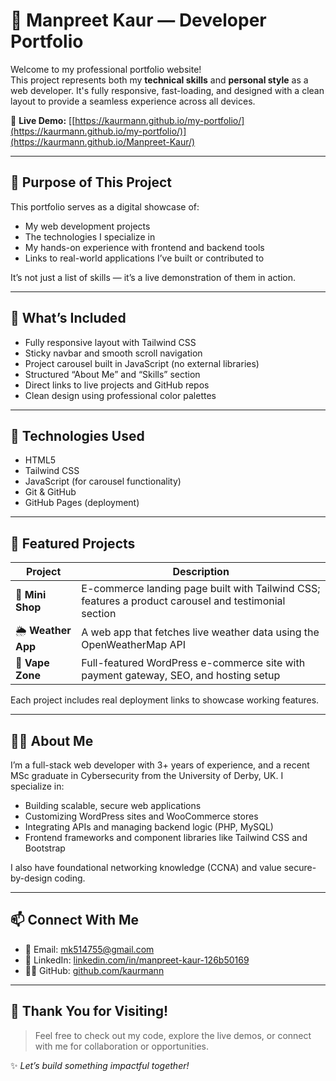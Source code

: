 # 💼 Manpreet Kaur — Developer Portfolio

Welcome to my professional portfolio website!  
This project represents both my **technical skills** and **personal style** as a web developer. It's fully responsive, fast-loading, and designed with a clean layout to provide a seamless experience across all devices.

🔗 **Live Demo:** [[https://kaurmann.github.io/my-portfolio/](https://kaurmann.github.io/my-portfolio/)](https://kaurmann.github.io/Manpreet-Kaur/)

---

## 🎯 Purpose of This Project

This portfolio serves as a digital showcase of:
- My web development projects
- The technologies I specialize in
- My hands-on experience with frontend and backend tools
- Links to real-world applications I’ve built or contributed to

It’s not just a list of skills — it’s a live demonstration of them in action.

---

## 📌 What’s Included

- Fully responsive layout with Tailwind CSS
- Sticky navbar and smooth scroll navigation
- Project carousel built in JavaScript (no external libraries)
- Structured “About Me” and “Skills” section
- Direct links to live projects and GitHub repos
- Clean design using professional color palettes

---

## 🔧 Technologies Used

- HTML5  
- Tailwind CSS  
- JavaScript (for carousel functionality)  
- Git & GitHub  
- GitHub Pages (deployment)

---

## 🚀 Featured Projects

| Project        | Description |
|----------------|-------------|
| 🛒 **Mini Shop** | E-commerce landing page built with Tailwind CSS; features a product carousel and testimonial section |
| 🌦️ **Weather App** | A web app that fetches live weather data using the OpenWeatherMap API |
| 🧪 **Vape Zone** | Full-featured WordPress e-commerce site with payment gateway, SEO, and hosting setup |

Each project includes real deployment links to showcase working features.

---

## 👩‍💻 About Me

I’m a full-stack web developer with 3+ years of experience, and a recent MSc graduate in Cybersecurity from the University of Derby, UK. I specialize in:

- Building scalable, secure web applications
- Customizing WordPress sites and WooCommerce stores
- Integrating APIs and managing backend logic (PHP, MySQL)
- Frontend frameworks and component libraries like Tailwind CSS and Bootstrap

I also have foundational networking knowledge (CCNA) and value secure-by-design coding.

---

## 📫 Connect With Me

- 📧 Email: mk514755@gmail.com  
- 💼 LinkedIn: [linkedin.com/in/manpreet-kaur-126b50169](https://linkedin.com/in/manpreet-kaur-126b50169)  
- 🧑‍💻 GitHub: [github.com/kaurmann](https://github.com/kaurmann)

---

## 🙌 Thank You for Visiting!

> Feel free to check out my code, explore the live demos, or connect with me for collaboration or opportunities.

✨ *Let’s build something impactful together!*
